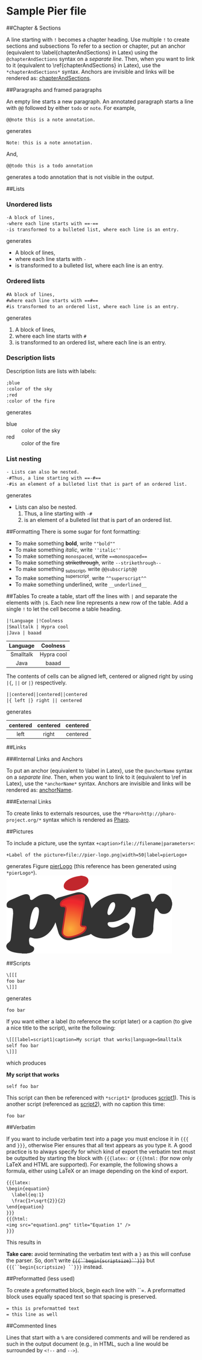 

# Sample Pier file



##Chapter & Sections

A line starting with `!` becomes a chapter heading\. Use multiple `!` to create sections and subsections
<a name="chapterAndSections"></a>
To refer to a section or chapter, put an anchor \(equivalent to \\label\{chapterAndSections\} in Latex\) using the `@chapterAndSections` syntax on a *separate line*\. Then, when you want to link to it \(equivalent to \\ref\{chapterAndSections\} in Latex\), use the `*chapterAndSections*` syntax\. Anchors are invisible and links will be rendered as: [chapterAndSections](#chapterAndSections)\.


##Paragraphs and framed paragraphs

An empty line starts a new paragraph\.
An annotated paragraph starts a line with `@@` followed by either `todo` or `note`\. For example,


```
@@note this is a note annotation.
```


generates



    Note: this is a note annotation.


And,


```
@@todo this is a todo annotation
```


generates a todo annotation that is not visible in the output\.



##Lists



### Unordered lists



```
-A block of lines,
-where each line starts with ==-==
-is transformed to a bulleted list, where each line is an entry.
```


generates


- A block of lines,
- where each line starts with `-`
- is transformed to a bulleted list, where each line is an entry\.



### Ordered lists



```
#A block of lines,
#where each line starts with ==#==
#is transformed to an ordered list, where each line is an entry.
```


generates


1. A block of lines,
2. where each line starts with `#`
3. is transformed to an ordered list, where each line is an entry\.



### Description lists

Description lists are lists with labels:


```
;blue
:color of the sky
;red
:color of the fire
```


generates
<dl><dt>blue
</dt><dd>color of the sky</dd><dt>red
</dt><dd>color of the fire</dd></dl>


### List nesting



```
- Lists can also be nested.
-#Thus, a line starting with ==-#==
-#is an element of a bulleted list that is part of an ordered list.
```


generates


-  Lists can also be nested\.
    1. Thus, a line starting with `-#`
    2. is an element of a bulleted list that is part of an ordered list\.




##Formatting
There is some sugar for font formatting:


- To make something **bold**, write `""bold""`
- To make something *italic*, write `''italic''`
- To make something `monospaced`, write `==monospaced==`
- To make something ~~<del>strikethrough</del>~~, write `--strikethrough--`
- To make something <sub>subscript</sub>, write `@@subscript@@`
- To make something <sup>superscript</sup>, write `^^superscript^^`
- To make something underlined, write `__underlined__`



##Tables
To create a table, start off the lines with `|` and separate the elements with `|`s\. Each new line represents a new row of the table\. Add a single `!` to let the cell become a table heading\.


```
|!Language |!Coolness
|Smalltalk | Hypra cool
|Java | baaad
```




| Language  | Coolness
| :-:| :-:
| Smalltalk  |  Hypra cool
| Java  |  baaad



The contents of cells can be aligned left, centered or aligned right by using `|{`, `||` or `|}` respectively\.


```
||centered||centered||centered
|{ left |} right || centered
```


generates


| centered | centered | centered
| :-:| :-:| :-:
|  left  |  right  |  centered




##Links



###Internal Links and Anchors

<a name="anchorName"></a>
To put an anchor \(equivalent to \\label in Latex\), use the `@anchorName` syntax on a *separate line*\. Then, when you want to link to it \(equivalent to \\ref in Latex\), use the `*anchorName*` syntax\. Anchors are invisible and links will be rendered as: [anchorName](#anchorName)\.


###External Links

To create links to externals resources, use the `*Pharo>http://pharo-project.org/*` syntax which is rendered as [Pharo](http://pharo-project.org/)\.


##Pictures

To include a picture, use the syntax `+caption>file://filename|parameters+`:


```
+Label of the picture>file://pier-logo.png|width=50|label=pierLogo+
```


generates Figure [pierLogo](#pierLogo) \(this reference has been generated using `*pierLogo*`\)\.
<a name="pierLogo"></a>![pierLogo](pier-logo.png "This is the label of the picture")


##Scripts



```
\[[[
foo bar
\]]]
```


generates


```
foo bar
```


If you want either a label \(to reference the script later\) or a caption \(to give a nice title to the script\), write the following:


```
\[[[label=script1|caption=My script that works|language=Smalltalk
self foo bar
\]]]
```


which produces


<a name="script1"></a>**My script that works**

```smalltalk
self foo bar
```


This script can then be referenced with `*script1*` \(produces [script1](#script1)\)\.
This is another script \(referenced as [script2](#script2)\), with no caption this time:


<a name="script2"></a>

```
foo bar
```




##Verbatim

If you want to include verbatim text into a page you must enclose it in `{{{` and `}}}`, otherwise Pier ensures that all text appears as you type it\.
A good practice is to always specify for which kind of export the verbatim text must be outputted by starting the block with `{{{latex:` or `{{{html:` \(for now only LaTeX and HTML are supported\)\. For example, the following shows a formula, either using LaTeX or an image depending on the kind of export\.


```
{{{latex:
\begin{equation}
  \label{eq:1}
  \frac{1+\sqrt{2}}{2}
\end{equation}
}}}
{{{html:
<img src="equation1.png" title="Equation 1" />
}}}
```


This results in

**Take care:** avoid terminating the verbatim text with a `}` as
this will confuse the parser\. So, don't write ~~<del>`{{{``begin{scriptsize}``}}}`</del>~~ but `{{{``begin{scriptsize} ``}}}` instead\.


##Preformatted \(less used\)

To create a preformatted block, begin each line with ``=\. A preformatted block uses equally spaced text so that spacing is preserved\.


```
= this is preformatted text
= this line as well
```




##Commented lines

Lines that start with a `%` are considered comments and will be rendered as such in the output document \(e\.g\., in HTML, such a line would be surrounded by `<!--` and `-->`\)\.
